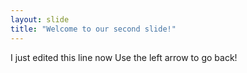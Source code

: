 ```yaml
---
layout: slide
title: "Welcome to our second slide!"
---
```

I just edited this line now
Use the left arrow to go back!

